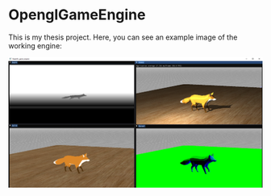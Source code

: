 # OpenglGameEngine

This is my thesis project. Here, you can see an example image of the working engine:

![Engine](doc/cover.PNG)
